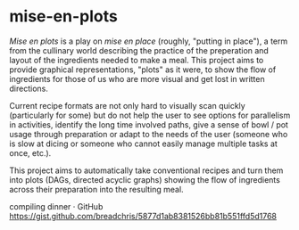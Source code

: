 # mise-en-plots

_Mise en plots_ is a play on _mise en place_ (roughly, "putting in place"), a
term from the cullinary world describing the practice of the preperation and
layout of the ingredients needed to make a meal. This project aims to provide
graphical representations, "plots" as it were, to show the flow of ingredients
for those of us who are more visual and get lost in written directions.

Current recipe formats are not only hard to visually scan quickly (particularly
for some) but do not help the user to see options for parallelism in
activities, identify the long time involved paths, give a sense of bowl / pot
usage through preparation or adapt to the needs of the user (someone who is
slow at dicing or someone who cannot easily manage multiple tasks at once,
etc.).

This project aims to automatically take conventional recipes and turn them into
plots (DAGs, directed acyclic graphs) showing the flow of ingredients across
their preparation into the resulting meal.



compiling dinner · GitHub https://gist.github.com/breadchris/5877d1ab8381526bb81b551ffd5d1768
